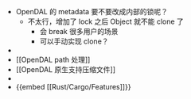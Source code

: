 - OpenDAL 的 metadata 要不要改成内部的锁呢？
	- 不太行，增加了 lock 之后 Object 就不能 clone 了
		- 会 break 很多用户的场景
		- 可以手动实现 clone？
-
- [[OpenDAL path 处理]]
- [[OpenDAL 原生支持压缩文件]]
-
- {{embed [[Rust/Cargo/Features]]}}